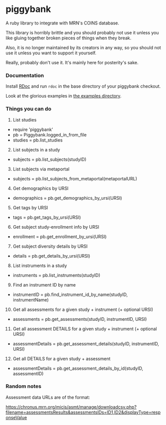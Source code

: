 piggybank
=========

A ruby library to integrate with MRN's COINS database.

This library is horribly brittle and you should probably not use it unless you like gluing together broken pieces of things when they break.

Also, it is no longer maintained by its creators in any way, so you should not use it unless you want to support it yourself.

Really, probably don't use it. It's mainly here for posterity's sake.


### Documentation

Install [RDoc](https://github.com/rdoc/rdoc) and run `rdoc` in the base directory of your piggybank checkout.

Look at the glorious examples in [the examples directory](/examples).


### Things you can do

1. List studies

  * require 'piggybank'
  * pb = Piggybank.logged_in_from_file
  * studies = pb.list_studies

2. List subjects in a study

  * subjects = pb.list_subjects(studyID)

3. List subjects via metaportal

  * subjects = pb.list_subjects_from_metaportal(metaportalURL)

4. Get demographics by URSI

  * demographics = pb.get_demographics_by_ursi(URSI)

5. Get tags by URSI

  * tags = pb.get_tags_by_ursi(URSI)

6. Get subject study-enrollment info by URSI

  * enrollment = pb.get_enrollment_by_ursi(URSI)

7. Get subject diversity details by URSI

  * details = pb.get_details_by_ursi(URSI)

8. List instruments in a study

  * instruments = pb.list_instruments(studyID)

9. Find an instrument ID by name

  * instrumentID = pb.find_instrument_id_by_name(studyID, instrumentName)

10. Get all assessments for a given study + instrument (+ optional URSI)

  * assessments = pb.get_assessments(studyID, instrumentID, URSI)

11. Get all assessment DETAILS for a given study + instrument (+ optional URSI)

  * assessmentDetails = pb.get_assessment_details(studyID, instrumentID, URSI)

12. Get all DETAILS for a given study + assessment

  * assessmentDetails = pb.get_assessment_details_by_id(studyID, assessmentID) 
  

### Random notes

Assessment data URLs are of the format:

https://chronus.mrn.org/micis/asmt/manage/downloadcsv.php?filename=assessmentsResults&assessmentsIDs=ID1,ID2&displayType=responseValue
